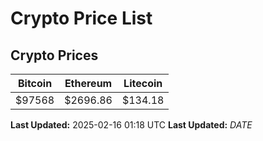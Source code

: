 # Crypto Price List

## Crypto Prices
| Bitcoin | Ethereum | Litecoin |
| ------- | -------- | -------- |
| $97568 | $2696.86 | $134.18 |
**Last Updated:** 2025-02-16 01:18 UTC
**Last Updated:** $DATE$
